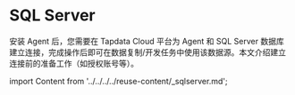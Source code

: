 # SQL Server

安装 Agent 后，您需要在 Tapdata Cloud 平台为 Agent 和 SQL Server 数据库建立连接，完成操作后即可在数据复制/开发任务中使用该数据源。本文介绍建立连接前的准备工作（如授权账号等）。

import Content from '../../../../reuse-content/_sqlserver.md';

<Content />
